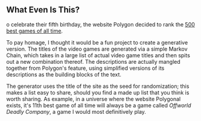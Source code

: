 ## What Even Is This?
o celebrate their fifth birthday, the website Polygon decided to rank the [500 best games of all time](https://www.polygon.com/features/2017/11/27/16158276/polygon-500-best-games-of-all-time-500-401).

To pay homage, I thought it would be a fun project to create a generative version. The titles of the video games are generated via a simple Markov Chain, which takes in a large list of actual video game titles and then spits out a new combination thereof. The descriptions are actually mangled together from Polygon's feature, using simplified versions of its descriptions as the building blocks of the text.

The generator uses the title of the site as the seed for randomization; this makes a list easy to share, should you find a made up list that you think is worth sharing. As example, in a universe where the website Polygonal exists, it's 11th best game of all time will always be a game called _Offworld Deadly Company_, a game I would most definitively play.
